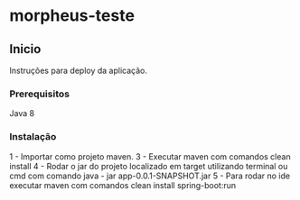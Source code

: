 # morpheus-teste
## Inicio

Instruções para deploy da aplicação.

### Prerequisitos

Java 8

### Instalação

1 - Importar como projeto maven.
3 - Executar maven com comandos clean install
4 - Rodar o jar do projeto localizado em target utilizando terminal ou cmd com comando java - jar app-0.0.1-SNAPSHOT.jar
5 - Para rodar no ide executar maven com comandos clean install spring-boot:run
